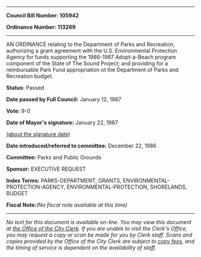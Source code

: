 

********

**Council Bill Number: 105942**
   
**Ordinance Number: 113269**
********

 AN ORDINANCE relating to the Department of Parks and Recreation, authorizing a grant agreement with the U.S. Environmental Protection Agency for funds supporting the 1986-1987 Adopt-a-Beach program component of the State of The Sound Project; and providing for a reimbursable Park Fund appropriation ot the Department of Parks and Recreation budget.

**Status:** Passed
   
**Date passed by Full Council:** January 12, 1987
   
**Vote:** 9-0
   
**Date of Mayor's signature:** January 22, 1987
   
[(about the signature date)](/~public/approvaldate.htm)
   
   
   
**Date introduced/referred to committee:** December 22, 1986
   
**Committee:** Parks and Public Grounds
   
**Sponsor:** EXECUTIVE REQUEST
   
   
**Index Terms:** PARKS-DEPARTMENT, GRANTS, ENVIRONMENTAL-PROTECTION-AGENCY, ENVIRONMENTAL-PROTECTION, SHORELANDS, BUDGET

**Fiscal Note:**_(No fiscal note available at this time)_
********

_No text for this document is available on-line. You may view this document at [the Office of the City Clerk](http://www.seattle.gov/leg/clerk/contactUs.htm). If you are unable to visit the Clerk's Office, you may request a copy or scan be made for you by Clerk staff. Scans and copies provided by the Office of the City Clerk are subject to [copy fees](http://clerk.seattle.gov/~public/clerkfees.htm), and the timing of service is dependent on the availability of staff._

